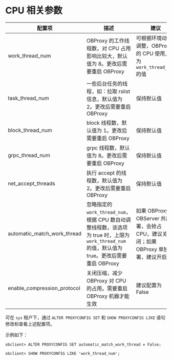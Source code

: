CPU 相关参数 
=============================




|             配置项             |                                                   描述                                                   |                             建议                              |
|-----------------------------|--------------------------------------------------------------------------------------------------------|-------------------------------------------------------------|
| work_thread_num             | OBProxy 的工作线程数，对 CPU 占用影响比较大，默认值为 8。更改后需要重启 OBProxy                                                    | 可根据环境动态调整，OBProxy 的 CPU 使用上限为 `work_thread_num` 的值          |
| task_thread_num             | 一些后台任务的线程，如：拉取 rslist 信息，默认值为 2。更改后需要重启 OBProxy                                                        | 保持默认值                                                       |
| block_thread_num            | block 线程数，默认值为 1。更改后需要重启 OBProxy                                                                       | 保持默认值                                                       |
| grpc_thread_num             | grpc 线程数，默认值为 8。更改后需要重启 OBProxy                                                                        | 保持默认值                                                       |
| net_accept_threads          | 执行 accept 的线程数，默认值为 2。更改后需要重启 OBProxy                                                                  | 保持默认值                                                       |
| automatic_match_work_thread | 忽略指定的 `work_thread_num`，根据 CPU 数自动调整线程数，该选项为 true 时，上限为 `work_thread_num` 的值，默认值为 true。更改后需要重启 OBProxy | 如果 OBProxy 和 OBServer 共部署，会抢占 CPU，建议关闭；如果 OBProxy 单独部署，建议开启 |
| enable_compression_protocol | 关闭压缩，减少 OBProxy 对 CPU 的占用。需要重启 OBProxy 机器才能生效                                                          | 建议配置为 False                                                 |



可在 `sys` 租户下，通过 `ALTER PROXYCONFIG SET` 和 `SHOW PROXYCONFIG LIKE` 语句修改和查看上述配置项。

示例如下：

```unknow
obclient> ALTER PROXYCONFIG SET automatic_match_work_thread = False;
```



```unknow
obclient> SHOW PROXYCONFIG LIKE 'work_thread_num';
```


